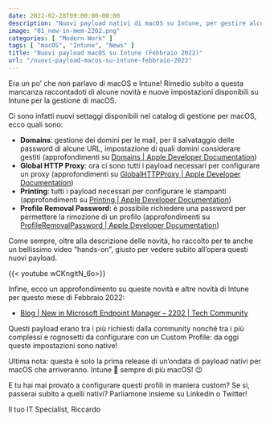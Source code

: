 ```yaml
---
date: 2022-02-28T09:00:00-00:00
description: "Nuovi payload nativi di macOS su Intune, per gestire alcune configurazioni che prima era possibile gestire solo con Custom Profile."
image: "01_new-in-mem-2202.png"
categories: [ "Modern Work" ]
tags: [ "macOS", "Intune", "News" ]
title: "Nuovi payload macOS su Intune (Febbraio 2022)"
url: "/nuovi-payload-macos-su-intune-febbraio-2022"
---
```

Era un po’ che non parlavo di macOS e Intune! Rimedio subito a questa mancanza raccontadoti di alcune novità e nuove impostazioni disponibili su Intune per la gestione di macOS.

Ci sono infatti nuovi settaggi disponibili nel catalog di gestione per macOS, ecco quali sono:
- **Domains**: gestione dei domini per le mail, per il salvataggio delle password di alcune URL, impostazione di quali domini considerare gestiti (approfondimenti su [Domains | Apple Developer Documentation](https://developer.apple.com/documentation/devicemanagement/domains))
- **Global HTTP Proxy**: ora ci sono tutti i payload necessari per configurare un proxy (approfondimenti su [GlobalHTTPProxy | Apple Developer Documentation](https://developer.apple.com/documentation/devicemanagement/globalhttpproxy))
- **Printing**: tutti i payload necessari per configurare le stampanti (approfondimenti su [Printing | Apple Developer Documentation](https://developer.apple.com/documentation/devicemanagement/printing))
- **Profile Removal Password**: è possibile richiedere una password per permettere la rimozione di un profilo (approfondimenti su [ProfileRemovalPassword | Apple Developer Documentation](https://developer.apple.com/documentation/devicemanagement/profileremovalpassword))

Come sempre, oltre alla descrizione delle novità, ho raccolto per te anche un bellissimo video “hands-on”, giusto per vedere subito all’opera questi nuovi payload.

{{< youtube wCKngitN_6o>}}

Infine, ecco un approfondimento su queste novità e altre novità di Intune per questo mese di Febbraio 2022:
- [Blog | New in Microsoft Endpoint Manager – 2202 | Tech Community](https://techcommunity.microsoft.com/t5/microsoft-endpoint-manager-blog/what-s-new-in-microsoft-endpoint-manager-2202-february-edition/ba-p/3211530)

Questi payload erano tra i più richiesti dalla community nonché tra i più complessi e rognosetti da configurare con un Custom Profile: da oggi queste impostazioni sono native!

Ultima nota: questa è solo la prima release di un’ondata di payload nativi per macOS che arriveranno. Intune 💓 sempre di più macOS! 😉

E tu hai mai provato a configurare questi profili in maniera custom? Se sì, passerai subito a quelli nativi? Parliamone insieme su Linkedin o Twitter!

Il tuo IT Specialist, Riccardo